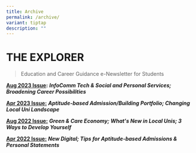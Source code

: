 ```yaml
---
title: Archive
permalink: /archive/
variant: tiptap
description: ""
---
```

<h1><strong>THE EXPLORER</strong></h1>
<blockquote>
<p>Education and Career Guidance e-Newsletter for Students</p>
</blockquote>
<p><strong><a href="/files/2023_explorer_issue2_preu.pdf" rel="noopener nofollow" target="_blank">Aug 2023 Issue</a>:</strong>  <strong><em>InfoComm Tech &amp; Social and Personal Services; Broadening Career Possibilities</em></strong>
</p>
<p><strong><a href="/files/2023_explorer_issue_1_preu.pdf" rel="noopener noreferrer nofollow" target="_blank"><u>Apr 2023 Issue</u></a><u>:</u></strong>  <strong><em>Aptitude-based Admission/Building Portfolio; Changing Local Uni Landscape</em></strong>
</p>
<p><strong><u>Aug 2022 Issue:</u></strong>  <strong><em>Green &amp; Care Economy; What's New in Local Unis; 3 Ways to Develop Yourself</em></strong>
</p>
<p><strong><a href="/files/2022explorer_issue1_preu.pdf" rel="noopener noreferrer nofollow" target="_blank"><u>Apr 2022 Issue</u></a><u>:</u></strong>  <strong><em>New Digital; Tips for Aptitude-based Admissions &amp; Personal Statements</em></strong>
</p>
<p></p>